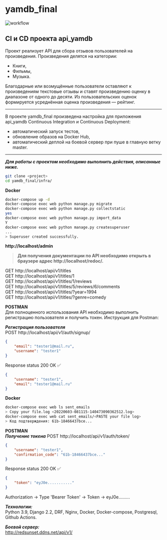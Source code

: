 # yamdb_final

![workflow](https://github.com/HelloAgni/yamdb_final/actions/workflows/yamdb_workflow.yml/badge.svg)

## CI и CD проекта api_yamdb

Проект реализует API для сбора отзывов пользователей на произведения. Произведения делятся на категории:  
- Книги,
- Фильмы,
- Музыка.  

Благодарные или возмущённые пользователи оставляют к произведениям текстовые отзывы и ставят произведению оценку в диапазоне от одного до десяти. Из пользовательских оценок формируется усреднённая оценка произведения — рейтинг.

---
В проекте yamdb_final произведена настройка для приложения api_yamdb Continuous Integration и Continuous Deployment:
- автоматический запуск тестов,
- обновление образов на Docker Hub,
- автоматический деплой на боевой сервер при пуше в главную ветку master.

---

***Для работы с проектом необходимо выполнить действия, описанные ниже.***
```bash
git clone <project>
cd yamdb_final/infra/
```
**Docker**
```bash
docker-compose up -d
docker-compose exec web python manage.py migrate
docker-compose exec web python manage.py collectstatic  
yes
docker-compose exec web python manage.py import_data  
Y
docker-compose exec web python manage.py createsuperuser
...  
> Superuser created successfully.
```
**http://localhost/admin**
>**Для получения документации по API необходимо открыть в браузере адрес http://localhost/redoc/.**  

GET http://localhost/api/v1/titles  
GET http://localhost/api/v1/titles/1  
GET http://localhost/api/v1/titles/1/reviews  
GET http://localhost/api/v1/titles/5/reviews/6/comments  
GET http://localhost/api/v1/titles/?year=1994  
GET http://localhost/api/v1/titles/?genre=comedy

**POSTMAN**  
Для полноценного использования API необходимо выполнить регистрацию пользователя и получить токен. Инструкция для Postman:

***Регистрация пользователя***  
POST  http://localhost/api/v1/auth/signup/
```json
{
    "email": "tester1@mail.ru",
    "username": "tester1"
}
```
Response status 200 OK ✅
```json
{
    "username": "tester1",
    "email": "tester1@mail.ru"
}
```
**Docker**
```bash
docker-compose exec web ls sent_emails  
> Copy your file.log <20220603-081115-140473090362512.log>
docker-compose exec web cat sent_emails/<PASTE your file log>
> Код подтверждения: 61b-18466437bce...
```
**POSTMAN**  
***Получение токена***
POST  http://localhost/api/v1/auth/token/
```json
{
    "username": "tester1",
    "confirmation_code": "61b-18466437bce..."
}
```
Response status 200 OK ✅
```json
{
    "token": "eyJ0e..........."
}
```
Authorization -> Type 'Bearer Token' -> Token -> eyJ0e.........

***Технологии:***  
Python 3.9, Django 2.2, DRF, Nginx, Docker, Docker-compose, Postgresql, Github Actions.

***Боевой сервер:***  
http://redsunset.ddns.net/api/v1/